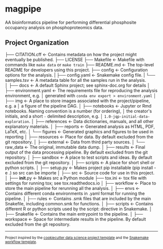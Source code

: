 magpipe
==============================

AA bioinformatics pipeline for performing differential phosphosite occupancy analysis on phosphoproteomics data.

Project Organization
------------

├── CITATION.cff       <- Contains metadata on how the project might eventually be published. 
├── LICENSE
├── Makefile           <- Makefile with commands like `make data` or `make train`
├── README.md          <- The top-level README for developers using this project.
├── config             <- Configuration options for the analysis. 
|   ├── config.yaml    <- Snakemake config file. 
|   └── samples.tsv    <- A metadata table for all the samples run in the analysis.  
│
├── docs               <- A default Sphinx project; see sphinx-doc.org for details
│
├── environment.yaml   <- The requirements file for reproducing the analysis environment, e.g.
│                         generated with `conda env export > environment.yaml`
│
├── img                <- A place to store images associated with the project/pipeline, e.g. a 
│                         a figure of the pipeline DAG. 
│
├── notebooks          <- Jupyter or Rmd notebooks. Naming convention is a number (for ordering),
│                         the creator's initials, and a short `-` delimited description, e.g.
│                         `1.0-jqp-initial-data-exploration`.
│
├── references         <- Data dictionaries, manuals, and all other explanatory materials.
│
├── reports            <- Generated analysis as HTML, PDF, LaTeX, etc.
│   └── figures        <- Generated graphics and figures to be used in reporting
│
├── resources          <- Place for data. By default excluded from the git repository. 
│   ├── external       <- Data from third party sources.
│   └── raw_data       <- The original, immutable data dump.
│
├── results            <- Final output of the data processing pipeline. By default excluded from the git repository.
│ 
├── sandbox            <- A place to test scripts and ideas. By default excluded from the git repository.
│ 
├── scripts            <- A place for short shell or python scripts.
│ 
├── setup.py           <- Makes project pip installable (pip install -e .) so src can be importe
│
├── src                <- Source code for use in this project.
│   ├── __init__.py    <- Makes src a Python module
├── tox.ini            <- tox file with settings for running tox; see tox.readthedocs.io
│
├── workflow           <- Place to store the main pipeline for rerunning all the analysis. 
│   ├── envs           <- Contains different conda environments in .yaml format for running the pipeline. 
│   ├── rules          <- Contains .smk files that are included by the main Snakefile, including common.smk for functions. 
│   ├── scripts        <- Contains different R or python scripts used by the script: directive in Snakemake.
│   ├── Snakefile      <- Contains the main entrypoint to the pipeline.
│ 
├── workspace          <- Space for intermediate results in the pipeline. By default excluded from the git repository.  

--------

<p><small>Project inspired by the <a target="_blank" href="https://drivendata.github.io/cookiecutter-data-science/">cookiecutter data science project template</a> and
the <a target="_blank" href="https://snakemake.readthedocs.io/en/stable/snakefiles/deployment.html">Snakemake workflow template</a>. </small></p>
